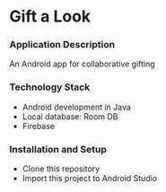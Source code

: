 # Gift a Look


### Application Description

An Android app for collaborative gifting

### Technology Stack

- Android development in Java
- Local database: Room DB
- Firebase

### Installation and Setup

- Clone this repository
- Import this project to Android Studio
